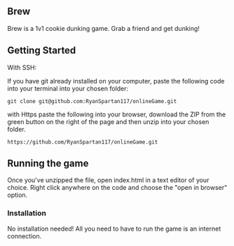 ## Brew

Brew is a 1v1 cookie dunking game. Grab a friend and get dunking!

## Getting Started

With SSH:

If you have git already installed on your computer, paste the following code into your terminal into your chosen folder:

```
git clone git@github.com:RyanSpartan117/onlineGame.git
```

with Https paste the following into your browser, download the ZIP from the green button on the right of the page and then unzip into your chosen folder.

```
https://github.com/RyanSpartan117/onlineGame.git
```


## Running the game

Once you've unzipped the file, open index.html in a text editor of your choice. Right click anywhere on the code and choose the "open in browser" option.


### Installation

No installation needed! All you need to have to run the game is an internet connection. 
